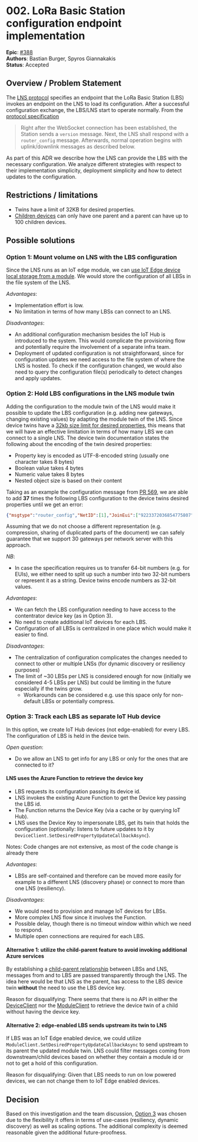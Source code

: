 # 002. LoRa Basic Station configuration endpoint implementation

**Epic**: [#388](https://github.com/Azure/iotedge-lorawan-starterkit/issues/388)  
**Authors**: Bastian Burger, Spyros Giannakakis  
**Status**: Accepted

## Overview / Problem Statement

The [LNS protocol][lns-protocol] specifies an endpoint that the LoRa Basic Station (LBS) invokes an
endpoint on the LNS to load its configuration. After a successful configuration exchange, the
LBS/LNS start to operate normally. From the [protocol specification][lns-protocol]

> Right after the WebSocket connection has been established, the Station sends a `version` message.
> Next, the LNS shall respond with a `router_config` message. Afterwards, normal operation begins
> with uplink/downlink messages as described below.

As part of this ADR we describe how the LNS can provide the LBS with the necessary configuration. We
analyze different strategies with respect to their implementation simplicity, deployment simplicity
and how to detect updates to the configuration.

## Restrictions / limitations

- Twins have a limit of 32KB for desired properties.
- [Children
  devices](https://docs.microsoft.com/en-us/azure/iot-edge/iot-edge-as-gateway?view=iotedge-2020-11#parent-and-child-relationships)
  can only have one parent and a parent can have up to 100 children devices.

## Possible solutions

### Option 1: Mount volume on LNS with the LBS configuration

Since the LNS runs as an IoT edge module, we can [use IoT Edge device local storage from a
module](https://docs.microsoft.com/en-us/azure/iot-edge/how-to-access-host-storage-from-module?view=iotedge-2020-11).
We would store the configuration of all LBSs in the file system of the LNS.

*Advantages*:

- Implementation effort is low.
- No limitation in terms of how many LBSs can connect to an LNS.

*Disadvantages*:

- An additional configuration mechanism besides the IoT Hub is introduced to the system. This would
  complicate the provisioning flow and potentially require the involvement of a separate infra team.
- Deployment of updated configuration is not straightforward, since for configuration updates we
  need access to the file system of where the LNS is hosted. To check if the configuration changed,
  we would also need to query the configuration file(s) periodically to detect changes and apply updates.

### Option 2: Hold LBS configurations in the LNS module twin

Adding the configuration to the module twin of the LNS would make it possible to update the LBS
configuration (e.g. adding new gateways, changing existing values) by adapting the module twin of
the LNS. Since device twins have a [32kb size limit for desired
properties](https://docs.microsoft.com/en-us/azure/iot-hub/iot-hub-devguide-device-twins#device-twin-size),
this means that we will have an effective limitation in terms of how many LBS we can connect to a
single LNS. The device twin documentation states the following about the encoding of the twin
desired properties:

- Property key is encoded as UTF-8-encoded string (usually one character takes 8 bytes)
- Boolean value takes 4 bytes
- Numeric value takes 8 bytes
- Nested object size is based on their content

Taking as an example the configuration message from [PR
569](https://github.com/Azure/iotedge-lorawan-starterkit/pull/569), we are able to add **37** times
the following LBS configuration to the device twins desired properties until we get an error:

```json
{"msgtype":"router_config","NetID":[1],"JoinEui":["9223372036854775807","9223372036854775807"],"region":"EU863","hwspec":"sx1301/1","freq_range":[863000000,870000000],"DRs":[[11,125,0],[10,125,0],[9,125,0],[8,125,0],[7,125,0],[7,250,0]],"sx1301_conf":[{"radio_0":{"enable":true,"freq":867500000},"radio_1":{"enable":true,"freq":868500000},"chan_FSK":{"enable":true,"radio":1,"if":300000},"chan_Lora_std":{"enable":true,"radio":1,"if":-200000,"bandwidth":250000,"spread_factor":7},"chan_multiSF_0":{"enable":true,"radio":1,"if":-400000},"chan_multiSF_1":{"enable":true,"radio":1,"if":-200000},"chan_multiSF_2":{"enable":true,"radio":1,"if":0},"chan_multiSF_3":{"enable":true,"radio":0,"if":-400000},"chan_multiSF_4":{"enable":true,"radio":0,"if":-200000},"chan_multiSF_5":{"enable":true,"radio":0,"if":0},"chan_multiSF_6":{"enable":true,"radio":0,"if":200000},"chan_multiSF_7":{"enable":true,"radio":0,"if":400000}}],"nocca":true,"nodc":true,"nodwell":true}
```

Assuming that we do not choose a different representation (e.g. compression, sharing of duplicated
parts of the document) we can safely guarantee that we support 30 gateways per network server with
this approach.

*NB*:

- In case the specification requires us to transfer 64-bit numbers (e.g. for EUIs), we either need
  to split up such a number into two 32-bit numbers or represent it as a string. Device twins encode
  numbers as 32-bit values.

*Advantages*:

- We can fetch the LBS configuration needing to have access to the contentrator device key (as in
  Option 3).
- No need to create additional IoT devices for each LBS.
- Configuration of all LBSs is centralized in one place which would make it easier to find.

*Disadvantages*:

- The centralization of configuration complicates the changes needed to connect to other or multiple
  LNSs (for dynamic discovery or resiliency purposes)
- The limit of ~30 LBSs per LNS is considered enough for now (initially we considered 4-5 LBSs per
  LNS) but could be limiting in the future especially if the twins grow.
  - Workarounds can be considered e.g. use this space only for non-default LBSs or potentially compress.

### Option 3: Track each LBS as separate IoT Hub device

In this option, we create IoT Hub devices (not edge-enabled) for every LBS. The configuration of LBS
is held in the device twin.

*Open question*:

- Do we allow an LNS to get info for any LBS or only for the ones that are connected to it?

#### LNS uses the Azure Function to retrieve the device key

- LBS requests its configuration passing its device id.
- LNS invokes the existing Azure Function to get the Device key passing the LBS id.
- The Function returns the Device Key (via a cache or by querying IoT Hub).
- LNS uses the Device Key to impersonate LBS, get its twin that holds the configuration (optionally: listens to
  future updates to it by `DeviceClient.SetDesiredPropertyUpdateCallbackAsync`).

Notes: Code changes are not extensive, as most of the code change is already there

*Advantages*:

- LBSs are self-contained and therefore can be moved more easily for example to a different LNS (discovery
  phase) or connect to more than one LNS (resiliency).

*Disadvantages*:

- We would need to provision and manage IoT devices for LBSs.
- More complex LNS flow since it involves the Function.
- Possible delay, though there is no timeout window within which we need to respond.
- Multiple open connections are required for each LBS.

#### Alternative 1: utilize the child-parent feature to avoid invoking additional Azure services

By establishing a [child-parent
relationship](https://docs.microsoft.com/en-us/azure/iot-edge/iot-edge-as-gateway?view=iotedge-2020-11#parent-and-child-relationships)
between LBSs and LNS, messages from and to LBS are passed transparently through the LNS. The idea
here would be that LNS as the parent, has access to the LBS device twin __without__ the need to use
the LBS device key.

Reason for disqualifying: There seems that there is no API in either the
[DeviceClient](https://docs.microsoft.com/en-us/dotnet/api/microsoft.azure.devices.client.deviceclient?view=azure-dotnet)
nor the
[ModuleClient](https://docs.microsoft.com/en-us/dotnet/api/microsoft.azure.devices.client.moduleclient?view=azure-dotnet)
to retrieve the device twin of a child without having the device key.

#### Alternative 2: edge-enabled LBS sends upstream its twin to LNS

If LBS was an IoT Edge enabled device, we could utilize
`ModuleClient.SetDesiredPropertyUpdateCallbackAsync` to send upstream to its parent the updated
module twin. LNS could filter messages coming from downstream/child devices based on whether they contain
a module id or not to get a hold of this configuration.  

Reason for disqualifying: Given that LBS needs to run on low powered devices, we can not change them to IoT Edge enabled devices.

## Decision

Based on this investigation and the team discussion, [Option
3](#option-3-track-each-lbs-as-separate-iot-hub-device) was chosen due to the flexibility it offers
in terms of use-cases (resiliency, dynamic discovery) as well as scaling options. The additional
complexity is deemed reasonable given the additional future-proofness.

[lns-protocol]: https://lora-developers.semtech.com/build/software/lora-basics/lora-basics-for-gateways/?url=tcproto.html
